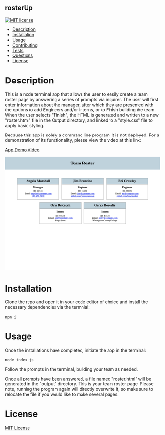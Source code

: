 ## rosterUp

[![MIT license](https://img.shields.io/badge/License-MIT-blue.svg)](https://lbesson.mit-license.org/)

- [Description](#description)
- [Installation](#installation)
- [Usage](#usage)
- [Contributing](#contributing)
- [Tests](#tests)
- [Questions](#questions)
- [License](#license)

# Description

This is a node terminal app that allows the user to easily create a team roster page by answering a series of prompts via inquirer. The user will first enter information about the manager, after which they are presented with the options to add Engineers and/or Interns, or to Finish building the team. When the user selects "Finish", the HTML is generated and written to a new "roster.html" file in the Output directory, and linked to a "style.css" file to apply basic styling.

Because this app is solely a command line program, it is not deployed. For a demonstration of its functionality, please view the video at this link:

<a href="https://drive.google.com/file/d/1XZZSvq09aiZ2KiBXq5jO2FamPRI9qa7W/view" target="_blank">App Demo Video</a>

![Screenshot](assets/demo.png)

# Installation

Clone the repo and open it in your code editor of choice and install the necessary dependencies via the termnial:

`npm i`

# Usage

Once the installations have completed, initiate the app in the terminal:

`node index.js`

Follow the prompts in the terminal, building your team as needed.

Once all prompts have been answered, a file named "roster.html" will be generated in the "output" directory. This is your team roster page! Please note, running the program again will directly overwrite it, so make sure to relocate the file if you would like to make several pages.

# License

[MIT License](https://opensource.org/licenses/MIT)
